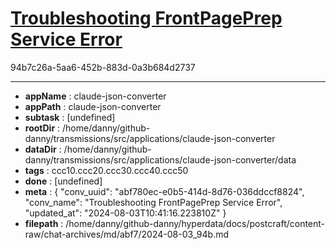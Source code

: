 # [Troubleshooting FrontPagePrep Service Error](https://claude.ai/chat/abf780ec-e0b5-414d-8d76-036ddccf8824)

94b7c26a-5aa6-452b-883d-0a3b684d2737



---

* **appName** : claude-json-converter
* **appPath** : claude-json-converter
* **subtask** : [undefined]
* **rootDir** : /home/danny/github-danny/transmissions/src/applications/claude-json-converter
* **dataDir** : /home/danny/github-danny/transmissions/src/applications/claude-json-converter/data
* **tags** : ccc10.ccc20.ccc30.ccc40.ccc50
* **done** : [undefined]
* **meta** : {
  "conv_uuid": "abf780ec-e0b5-414d-8d76-036ddccf8824",
  "conv_name": "Troubleshooting FrontPagePrep Service Error",
  "updated_at": "2024-08-03T10:41:16.223810Z"
}
* **filepath** : /home/danny/github-danny/hyperdata/docs/postcraft/content-raw/chat-archives/md/abf7/2024-08-03_94b.md